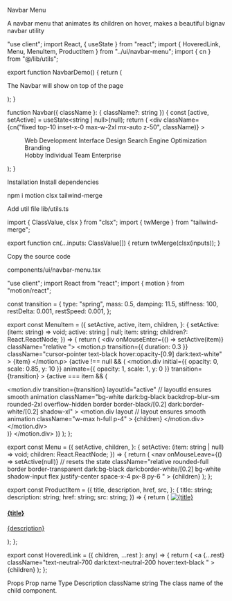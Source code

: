 Navbar Menu

A navbar menu that animates its children on hover, makes a beautiful bignav
navbar
utility

"use client";
import React, { useState } from "react";
import { HoveredLink, Menu, MenuItem, ProductItem } from "../ui/navbar-menu";
import { cn } from "@/lib/utils";
 
export function NavbarDemo() {
  return (
    <div className="relative w-full flex items-center justify-center">
      <Navbar className="top-2" />
      <p className="text-black dark:text-white">
        The Navbar will show on top of the page
      </p>
    </div>
  );
}
 
function Navbar({ className }: { className?: string }) {
  const [active, setActive] = useState<string | null>(null);
  return (
    <div
      className={cn("fixed top-10 inset-x-0 max-w-2xl mx-auto z-50", className)}
    >
      <Menu setActive={setActive}>
        <MenuItem setActive={setActive} active={active} item="Services">
          <div className="flex flex-col space-y-4 text-sm">
            <HoveredLink href="/web-dev">Web Development</HoveredLink>
            <HoveredLink href="/interface-design">Interface Design</HoveredLink>
            <HoveredLink href="/seo">Search Engine Optimization</HoveredLink>
            <HoveredLink href="/branding">Branding</HoveredLink>
          </div>
        </MenuItem>
        <MenuItem setActive={setActive} active={active} item="Products">
          <div className="  text-sm grid grid-cols-2 gap-10 p-4">
            <ProductItem
              title="Algochurn"
              href="https://algochurn.com"
              src="https://assets.aceternity.com/demos/algochurn.webp"
              description="Prepare for tech interviews like never before."
            />
            <ProductItem
              title="Tailwind Master Kit"
              href="https://tailwindmasterkit.com"
              src="https://assets.aceternity.com/demos/tailwindmasterkit.webp"
              description="Production ready Tailwind css components for your next project"
            />
            <ProductItem
              title="Moonbeam"
              href="https://gomoonbeam.com"
              src="https://assets.aceternity.com/demos/Screenshot+2024-02-21+at+11.51.31%E2%80%AFPM.png"
              description="Never write from scratch again. Go from idea to blog in minutes."
            />
            <ProductItem
              title="Rogue"
              href="https://userogue.com"
              src="https://assets.aceternity.com/demos/Screenshot+2024-02-21+at+11.47.07%E2%80%AFPM.png"
              description="Respond to government RFPs, RFIs and RFQs 10x faster using AI"
            />
          </div>
        </MenuItem>
        <MenuItem setActive={setActive} active={active} item="Pricing">
          <div className="flex flex-col space-y-4 text-sm">
            <HoveredLink href="/hobby">Hobby</HoveredLink>
            <HoveredLink href="/individual">Individual</HoveredLink>
            <HoveredLink href="/team">Team</HoveredLink>
            <HoveredLink href="/enterprise">Enterprise</HoveredLink>
          </div>
        </MenuItem>
      </Menu>
    </div>
  );
}

Installation
Install dependencies

npm i motion clsx tailwind-merge

Add util file
lib/utils.ts

import { ClassValue, clsx } from "clsx";
import { twMerge } from "tailwind-merge";
 
export function cn(...inputs: ClassValue[]) {
  return twMerge(clsx(inputs));
}

Copy the source code

components/ui/navbar-menu.tsx

"use client";
import React from "react";
import { motion } from "motion/react";
 
 
 
const transition = {
  type: "spring",
  mass: 0.5,
  damping: 11.5,
  stiffness: 100,
  restDelta: 0.001,
  restSpeed: 0.001,
};
 
export const MenuItem = ({
  setActive,
  active,
  item,
  children,
}: {
  setActive: (item: string) => void;
  active: string | null;
  item: string;
  children?: React.ReactNode;
}) => {
  return (
    <div onMouseEnter={() => setActive(item)} className="relative ">
      <motion.p
        transition={{ duration: 0.3 }}
        className="cursor-pointer text-black hover:opacity-[0.9] dark:text-white"
      >
        {item}
      </motion.p>
      {active !== null && (
        <motion.div
          initial={{ opacity: 0, scale: 0.85, y: 10 }}
          animate={{ opacity: 1, scale: 1, y: 0 }}
          transition={transition}
        >
          {active === item && (
            <div className="absolute top-[calc(100%_+_1.2rem)] left-1/2 transform -translate-x-1/2 pt-4">
              <motion.div
                transition={transition}
                layoutId="active" // layoutId ensures smooth animation
                className="bg-white dark:bg-black backdrop-blur-sm rounded-2xl overflow-hidden border border-black/[0.2] dark:border-white/[0.2] shadow-xl"
              >
                <motion.div
                  layout // layout ensures smooth animation
                  className="w-max h-full p-4"
                >
                  {children}
                </motion.div>
              </motion.div>
            </div>
          )}
        </motion.div>
      )}
    </div>
  );
};
 
export const Menu = ({
  setActive,
  children,
}: {
  setActive: (item: string | null) => void;
  children: React.ReactNode;
}) => {
  return (
    <nav
      onMouseLeave={() => setActive(null)} // resets the state
      className="relative rounded-full border border-transparent dark:bg-black dark:border-white/[0.2] bg-white shadow-input flex justify-center space-x-4 px-8 py-6 "
    >
      {children}
    </nav>
  );
};
 
export const ProductItem = ({
  title,
  description,
  href,
  src,
}: {
  title: string;
  description: string;
  href: string;
  src: string;
}) => {
  return (
    <a href={href} className="flex space-x-2">
      <img
        src={src}
        width={140}
        height={70}
        alt={title}
        className="shrink-0 rounded-md shadow-2xl"
      />
      <div>
        <h4 className="text-xl font-bold mb-1 text-black dark:text-white">
          {title}
        </h4>
        <p className="text-neutral-700 text-sm max-w-[10rem] dark:text-neutral-300">
          {description}
        </p>
      </div>
    </a>
  );
};
 
export const HoveredLink = ({ children, ...rest }: any) => {
  return (
    <a
      {...rest}
      className="text-neutral-700 dark:text-neutral-200 hover:text-black "
    >
      {children}
    </a>
  );
};

Props
Prop name	Type	Description
className	string	The class name of the child component.
